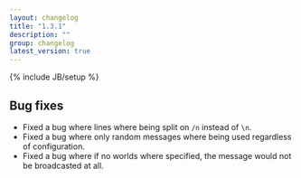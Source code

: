 ```yaml
---
layout: changelog
title: "1.3.1"
description: ""
group: changelog
latest_version: true
---
```

{% include JB/setup %}

## Bug fixes

* Fixed a bug where lines where being split on `/n` instead of `\n`.
* Fixed a bug where only random messages where being used regardless of configuration.
* Fixed a bug where if no worlds where specified, the message would not be broadcasted at all.

